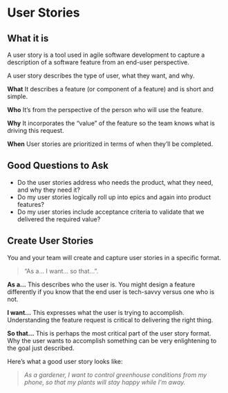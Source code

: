 
# User Stories



## What it is

A user story is a tool used in agile software development to capture a description of a software feature from an end-user perspective.

A user story describes the type of user, what they want, and why.


**What**
It describes a feature (or component of a feature) and is short and simple.

**Who**
It’s from the perspective of the person who will use the feature.

**Why**
It incorporates the “value” of the feature so the team knows what is driving this request.

**When**
User stories are prioritized in terms of when they’ll be completed.

## Good Questions to Ask

* Do the user stories address who needs the product, what they need, and why they need it?
* Do my user stories logically roll up into epics and again into product features?
* Do my user stories include acceptance criteria to validate that we delivered the required value?

## Create User Stories

You and your team will create and capture user stories in a specific format.

> “As a… I want… so that…”.


**As a…**
This describes who the user is. You might design a feature differently if you know that the end user is tech-savvy versus one who is not.

**I want…**
This expresses what the user is trying to accomplish. Understanding the feature request is critical to delivering the right thing.

**So that…**
This is perhaps the most critical part of the user story format. Why the user wants to accomplish something can be very enlightening to the goal just described.

Here’s what a good user story looks like:

> *As a gardener, I want to control greenhouse conditions from my phone, so that my plants will stay happy while I’m away.*

